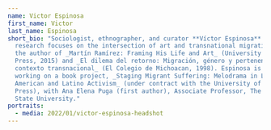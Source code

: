 ```yaml
---
name: Victor Espinosa
first_name: Victor
last_name: Espinosa
short_bio: "Sociologist, ethnographer, and curator **Víctor Espinosa**’s
  research focuses on the intersection of art and transnational migration. He is
  the author of _Martín Ramírez: Framing His Life and Art_ (University of Texas
  Press, 2015) and _El dilema del retorno: Migración, género y pertenencia en un
  contexto transnacional_ (El Colegio de Michoacan, 1998). Espinosa is currently
  working on a book project, _Staging Migrant Suffering: Melodrama in Latin
  American and Latino Activism_ (under contract with the University of Michigan
  Press), with Ana Elena Puga (first author), Associate Professor, The Ohio
  State University."
portraits:
  - media: 2022/01/victor-espinosa-headshot
---
```

